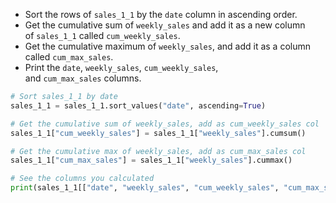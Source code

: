 - Sort the rows of `sales_1_1` by the `date` column in ascending order.
- Get the cumulative sum of `weekly_sales` and add it as a new column of `sales_1_1` called `cum_weekly_sales`.
- Get the cumulative maximum of `weekly_sales`, and add it as a column called `cum_max_sales`.
- Print the `date`, `weekly_sales`, `cum_weekly_sales`, and `cum_max_sales` columns.
```Python
# Sort sales_1_1 by date
sales_1_1 = sales_1_1.sort_values("date", ascending=True)

# Get the cumulative sum of weekly_sales, add as cum_weekly_sales col
sales_1_1["cum_weekly_sales"] = sales_1_1["weekly_sales"].cumsum()

# Get the cumulative max of weekly_sales, add as cum_max_sales col
sales_1_1["cum_max_sales"] = sales_1_1["weekly_sales"].cummax()

# See the columns you calculated
print(sales_1_1[["date", "weekly_sales", "cum_weekly_sales", "cum_max_sales"]])
```
